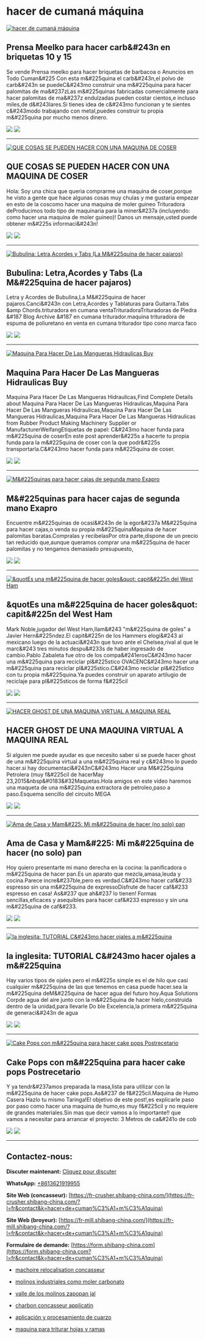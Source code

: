 # hacer de cumaná máquina

<a href="https://swt.shibang-china.com/?l=fr&img&k=hacer+de+cuman%C3%A1+m%C3%A1quina" target="_blank">![hacer de cumaná máquina](http://static.shibang-china.com/all-800x300/1042.jpg)</a>

## Prensa Meelko para hacer carb&#243n en briquetas 10 y 15
Se vende Prensa meelko para hacer briquetas de barbacoa o Anuncios en Todo Cuman&#225 Con esta m&#225quina el carb&#243n,el polvo de carb&#243n se puedeC&#243mo construir una m&#225quina para hacer palomitas de ma&#237zLas m&#225quinas fabricadas comercialmente para hacer palomitas de ma&#237z endulzadas pueden costar cientos,e incluso miles,de d&#243lares.Si tienes idea de c&#243mo funcionan y te sientes c&#243modo trabajando con metal,puedes construir tu propia m&#225quina por mucho menos dinero.


<a href="https://whatsapp.shibangsoft.com/WhatsApp.php" target="_blank" title="WhatsApp">![](http://static.shibang-china.com/icon/whatsapp.png)</a> <a href="https://swt.shibang-china.com/?l=fr&icon&k=hacer+de+cuman%C3%A1+m%C3%A1quina" target="_blank">![](http://static.shibang-china.com/icon/chat-fr.png)</a>

---

<a href="https://swt.shibang-china.com/?l=fr&img&k=hacer+de+cuman%C3%A1+m%C3%A1quina" target="_blank">![QUE COSAS SE PUEDEN HACER CON UNA MAQUINA DE COSER](http://static.shibang-china.com/all-800x300/1307.jpg)</a>

## QUE COSAS SE PUEDEN HACER CON UNA MAQUINA DE COSER
Hola: Soy una chica que queria comprarme una maquina de coser,porque he visto a gente que hace algunas cosas muy chulas y me gustaria empezar en esto de la coscomo hacer una maquina de moler guineo Trituradora deProducimos todo tipo de maquinaria para la miner&#237a (incluyendo: como hacer una maquina de moler guineo)! Danos un mensaje,usted puede obtener m&#225s informaci&#243n!


<a href="https://whatsapp.shibangsoft.com/WhatsApp.php" target="_blank" title="WhatsApp">![](http://static.shibang-china.com/icon/whatsapp.png)</a> <a href="https://swt.shibang-china.com/?l=fr&icon&k=hacer+de+cuman%C3%A1+m%C3%A1quina" target="_blank">![](http://static.shibang-china.com/icon/chat-fr.png)</a>

---

<a href="https://swt.shibang-china.com/?l=fr&img&k=hacer+de+cuman%C3%A1+m%C3%A1quina" target="_blank">![Bubulina: Letra,Acordes y Tabs (La M&#225quina de hacer pajaros)](http://static.shibang-china.com/all-800x300/638.jpg)</a>

## Bubulina: Letra,Acordes y Tabs (La M&#225quina de hacer pajaros)
Letra y Acordes de Bubulina,La M&#225quina de hacer pajaros.Canci&#243n con Letra,Acordes y Tablaturas para Guitarra.Tabs &amp Chords.trituradora en cumana ventaTrituradoraTrituradoras de Piedra &#187 Blog Archive &#187 en cumana triturador.maquina trituradora de espuma de poliuretano en venta en cumana triturador tipo cono marca faco


<a href="https://whatsapp.shibangsoft.com/WhatsApp.php" target="_blank" title="WhatsApp">![](http://static.shibang-china.com/icon/whatsapp.png)</a> <a href="https://swt.shibang-china.com/?l=fr&icon&k=hacer+de+cuman%C3%A1+m%C3%A1quina" target="_blank">![](http://static.shibang-china.com/icon/chat-fr.png)</a>

---

<a href="https://swt.shibang-china.com/?l=fr&img&k=hacer+de+cuman%C3%A1+m%C3%A1quina" target="_blank">![Maquina Para Hacer De Las Mangueras Hidraulicas Buy](http://static.shibang-china.com/all-800x300/566.jpg)</a>

## Maquina Para Hacer De Las Mangueras Hidraulicas Buy
Maquina Para Hacer De Las Mangueras Hidraulicas,Find Complete Details about Maquina Para Hacer De Las Mangueras Hidraulicas,Maquina Para Hacer De Las Mangueras Hidraulicas,Maquina Para Hacer De Las Mangueras Hidraulicas,Maquina Para Hacer De Las Mangueras Hidraulicas from Rubber Product Making Machinery Supplier or ManufacturerWeifangEtiquetas de papel: C&#243mo hacer funda para m&#225quina de coserEn este post aprender&#225s a hacerte tu propia funda para la m&#225quina de coser con la que podr&#225s transportarla.C&#243mo hacer funda para m&#225quina de coser.


<a href="https://whatsapp.shibangsoft.com/WhatsApp.php" target="_blank" title="WhatsApp">![](http://static.shibang-china.com/icon/whatsapp.png)</a> <a href="https://swt.shibang-china.com/?l=fr&icon&k=hacer+de+cuman%C3%A1+m%C3%A1quina" target="_blank">![](http://static.shibang-china.com/icon/chat-fr.png)</a>

---

<a href="https://swt.shibang-china.com/?l=fr&img&k=hacer+de+cuman%C3%A1+m%C3%A1quina" target="_blank">![M&#225quinas para hacer cajas de segunda mano Exapro](http://static.shibang-china.com/all-800x300/43.jpg)</a>

## M&#225quinas para hacer cajas de segunda mano Exapro
Encuentre m&#225quinas de ocasi&#243n de la egor&#237a M&#225quina para hacer cajas,o venda su propia m&#225quinaMaquina de hacer palomitas baratas.Compralas y recibelasPor otra parte,dispone de un precio tan reducido que,aunque queramos comprar una m&#225quina de hacer palomitas y no tengamos demasiado presupuesto,


<a href="https://whatsapp.shibangsoft.com/WhatsApp.php" target="_blank" title="WhatsApp">![](http://static.shibang-china.com/icon/whatsapp.png)</a> <a href="https://swt.shibang-china.com/?l=fr&icon&k=hacer+de+cuman%C3%A1+m%C3%A1quina" target="_blank">![](http://static.shibang-china.com/icon/chat-fr.png)</a>

---

<a href="https://swt.shibang-china.com/?l=fr&img&k=hacer+de+cuman%C3%A1+m%C3%A1quina" target="_blank">![&quotEs una m&#225quina de hacer goles&quot: capit&#225n del West Ham](http://static.shibang-china.com/all-800x300/786.jpg)</a>

## &quotEs una m&#225quina de hacer goles&quot: capit&#225n del West Ham
Mark Noble,jugador del West Ham,llam&#243 "m&#225quina de goles" a Javier Hern&#225ndez.El capit&#225n de los Hammers elogi&#243 al mexicano luego de la actuaci&#243n que tuvo ante el Chelsea,rival al que le marc&#243 tres minutos despu&#233s de haber ingresado de cambio.Pablo Zabaleta fue otro de los compa&#241erosC&#243mo hacer una m&#225quina para reciclar pl&#225stico OVACENC&#243mo hacer una m&#225quina para reciclar pl&#225stico.C&#243mo reciclar pl&#225stico con tu propia m&#225quina.Ya puedes construir un aparato artilugio de reciclaje para pl&#225sticos de forma f&#225cil


<a href="https://whatsapp.shibangsoft.com/WhatsApp.php" target="_blank" title="WhatsApp">![](http://static.shibang-china.com/icon/whatsapp.png)</a> <a href="https://swt.shibang-china.com/?l=fr&icon&k=hacer+de+cuman%C3%A1+m%C3%A1quina" target="_blank">![](http://static.shibang-china.com/icon/chat-fr.png)</a>

---

<a href="https://swt.shibang-china.com/?l=fr&img&k=hacer+de+cuman%C3%A1+m%C3%A1quina" target="_blank">![HACER GHOST DE UNA MAQUINA VIRTUAL A MAQUINA REAL](http://static.shibang-china.com/all-800x300/732.jpg)</a>

## HACER GHOST DE UNA MAQUINA VIRTUAL A MAQUINA REAL
Si alguien me puede ayudar es que necesito saber si se puede hacer ghost de una m&#225quina virtual a una m&#225quina real y c&#243mo lo puedo hacer.si hay documentaci&#243nC&#243mo Hacer una M&#225quina Petrolera (muy f&#225cil de hacerMay 23,2015&nbsp&#0183&#32Maquetas.Hola amigos en este video haremos una maqueta de una m&#225quina extractora de petroleo,paso a paso.Esquema sencillo del circuito MEGA


<a href="https://whatsapp.shibangsoft.com/WhatsApp.php" target="_blank" title="WhatsApp">![](http://static.shibang-china.com/icon/whatsapp.png)</a> <a href="https://swt.shibang-china.com/?l=fr&icon&k=hacer+de+cuman%C3%A1+m%C3%A1quina" target="_blank">![](http://static.shibang-china.com/icon/chat-fr.png)</a>

---

<a href="https://swt.shibang-china.com/?l=fr&img&k=hacer+de+cuman%C3%A1+m%C3%A1quina" target="_blank">![Ama de Casa y Mam&#225: Mi m&#225quina de hacer (no solo) pan](http://static.shibang-china.com/all-800x300/1089.jpg)</a>

## Ama de Casa y Mam&#225: Mi m&#225quina de hacer (no solo) pan
Hoy quiero presentarte mi mano derecha en la cocina: la panificadora o m&#225quina de hacer pan.Es un aparato que mezcla,amasa,leuda y cocina.Parece incre&#237ble,pero es verdad.C&#243mo hacer caf&#233 espresso sin una m&#225quina de expressoDisfrute de hacer caf&#233 espresso en casa! As&#237 que ah&#237 lo tienen! Formas sencillas,eficaces y asequibles para hacer caf&#233 espresso y sin una m&#225quina de caf&#233.


<a href="https://whatsapp.shibangsoft.com/WhatsApp.php" target="_blank" title="WhatsApp">![](http://static.shibang-china.com/icon/whatsapp.png)</a> <a href="https://swt.shibang-china.com/?l=fr&icon&k=hacer+de+cuman%C3%A1+m%C3%A1quina" target="_blank">![](http://static.shibang-china.com/icon/chat-fr.png)</a>

---

<a href="https://swt.shibang-china.com/?l=fr&img&k=hacer+de+cuman%C3%A1+m%C3%A1quina" target="_blank">![la inglesita: TUTORIAL C&#243mo hacer ojales a m&#225quina](http://static.shibang-china.com/all-800x300/963.jpg)</a>

## la inglesita: TUTORIAL C&#243mo hacer ojales a m&#225quina
Hay varios tipos de ojales pero el m&#225s simple es el de hilo que casi cualquier m&#225quina de las que tenemos en casa puede hacer.sea la m&#225quina deM&#225quina de hacer agua del futuro hoy.Aqua Solutions Corpde agua del aire junto con la m&#225quina de hacer hielo,construida dentro de la unidad,para llevarle Do ble Excelencia,la primera m&#225quina de generaci&#243n de agua


<a href="https://whatsapp.shibangsoft.com/WhatsApp.php" target="_blank" title="WhatsApp">![](http://static.shibang-china.com/icon/whatsapp.png)</a> <a href="https://swt.shibang-china.com/?l=fr&icon&k=hacer+de+cuman%C3%A1+m%C3%A1quina" target="_blank">![](http://static.shibang-china.com/icon/chat-fr.png)</a>

---

<a href="https://swt.shibang-china.com/?l=fr&img&k=hacer+de+cuman%C3%A1+m%C3%A1quina" target="_blank">![Cake Pops con m&#225quina para hacer cake pops Postrecetario](http://static.shibang-china.com/all-800x300/535.jpg)</a>

## Cake Pops con m&#225quina para hacer cake pops Postrecetario
Y ya tendr&#237amos preparada la masa,lista para utilizar con la m&#225quina de hacer cake pops.As&#237 de f&#225cil.Maquina de Humo Casera Hazlo tu mismo Taringa!El objetivo de este post!,es explicarle paso por paso como hacer una maquina de humo,es muy f&#225cil y no requiere de grandes materiales.Sin mas que decir vamos a lo importante!! que vamos a necesitar para arrancar el proyecto: 3 Metros de ca&#241o de cob


<a href="https://whatsapp.shibangsoft.com/WhatsApp.php" target="_blank" title="WhatsApp">![](http://static.shibang-china.com/icon/whatsapp.png)</a> <a href="https://swt.shibang-china.com/?l=fr&icon&k=hacer+de+cuman%C3%A1+m%C3%A1quina" target="_blank">![](http://static.shibang-china.com/icon/chat-fr.png)</a>

---
## Contactez-nous:

**Discuter maintenant:** [Cliquez pour discuter](https://swt.shibang-china.com?l=fr&contact&k=hacer+de+cuman%C3%A1+m%C3%A1quina)

**WhatsApp:**  [+8613621919955](https://whatsapp.shibangsoft.com/WhatsApp.php)

**Site Web (concasseur):** [https://fr-crusher.shibang-china.com/](https://fr-crusher.shibang-china.com/?l=fr&contact&k=hacer+de+cuman%C3%A1+m%C3%A1quina)

**Site Web (broyeur):** [https://fr-mill.shibang-china.com/](https://fr-mill.shibang-china.com/?l=fr&contact&k=hacer+de+cuman%C3%A1+m%C3%A1quina)

**Formulaire de demande:** [https://form.shibang-china.com](https://form.shibang-china.com?l=fr&contact&k=hacer+de+cuman%C3%A1+m%C3%A1quina)

* [machoire relocalisation concasseur](../65/machoire%20relocalisation%20concasseur.md)

* [molinos industriales como moler carbonato](../63/molinos%20industriales%20como%20moler%20carbonato.md)

* [valle de los molinos zapopan jal](../63/valle%20de%20los%20molinos%20zapopan%20jal.md)

* [charbon concasseur applicatin](../61/charbon%20concasseur%20applicatin.md)

* [aplicación y procesamiento de cuarzo](../63/aplicaci%C3%B3n%20y%20procesamiento%20de%20cuarzo.md)

* [maquina para triturar hojas y ramas](../63/maquina%20para%20triturar%20hojas%20y%20ramas.md)